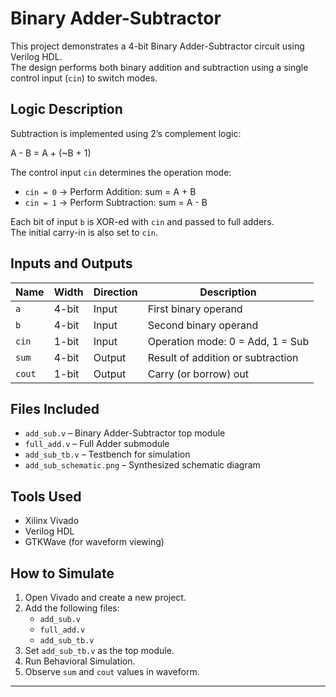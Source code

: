 # Binary Adder-Subtractor

This project demonstrates a 4-bit Binary Adder-Subtractor circuit using Verilog HDL.  
The design performs both binary addition and subtraction using a single control input (`cin`) to switch modes.

## Logic Description

Subtraction is implemented using 2’s complement logic:

A - B = A + (~B + 1)

The control input `cin` determines the operation mode:
- `cin = 0` → Perform Addition: sum = A + B
- `cin = 1` → Perform Subtraction: sum = A - B

Each bit of input `b` is XOR-ed with `cin` and passed to full adders.  
The initial carry-in is also set to `cin`.

## Inputs and Outputs

| Name   | Width | Direction | Description                       |
|--------|-------|-----------|-----------------------------------|
| `a`    | 4-bit | Input     | First binary operand              |
| `b`    | 4-bit | Input     | Second binary operand             |
| `cin`  | 1-bit | Input     | Operation mode: 0 = Add, 1 = Sub  |
| `sum`  | 4-bit | Output    | Result of addition or subtraction |
| `cout` | 1-bit | Output    | Carry (or borrow) out             |

## Files Included

- `add_sub.v` – Binary Adder-Subtractor top module  
- `full_add.v` – Full Adder submodule  
- `add_sub_tb.v` – Testbench for simulation  
- `add_sub_schematic.png` – Synthesized schematic diagram

## Tools Used

- Xilinx Vivado  
- Verilog HDL  
- GTKWave (for waveform viewing)

## How to Simulate

1. Open Vivado and create a new project.
2. Add the following files:
   - `add_sub.v`
   - `full_add.v`
   - `add_sub_tb.v`
3. Set `add_sub_tb.v` as the top module.
4. Run Behavioral Simulation.
5. Observe `sum` and `cout` values in waveform.

---
